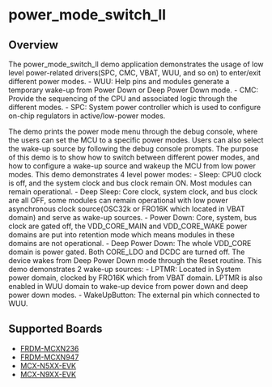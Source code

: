 # power_mode_switch_ll

## Overview
The power_mode_switch_ll demo application demonstrates the usage of low level power-related drivers(SPC, CMC, VBAT, WUU, and so on) to enter/exit different power modes.
    - WUU: Help pins and modules generate a temporary wake-up from Power Down or Deep Power Down mode.
    - CMC: Provide the sequencing of the CPU and associated logic through the different modes.
    - SPC: System power controller which is used to configure on-chip regulators in active/low-power modes.

The demo prints the power mode menu through the debug console, where the users can set the MCU to a specific power modes. Users can also select the wake-up source by following the debug console prompts. The purpose of this demo is to show how to switch between different power modes, and how to configure a wake-up source and wakeup the MCU from low power modes.
This demo demonstrates 4 level power modes:
    - Sleep: CPU0 clock is off, and the system clock and bus clock remain ON. Most modules can remain operational.
    - Deep Sleep: Core clock, system clock, and bus clock are all OFF, some modules can remain operational with low power asynchronous clock source(OSC32k or FRO16K which located in VBAT domain) and serve as wake-up sources.
    - Power Down:  Core, system, bus clock are gated off, the VDD_CORE_MAIN and VDD_CORE_WAKE power domains are put into retention mode which means modules in these domains are not operational.
    - Deep Power Down: The whole VDD_CORE domain is power gated. Both CORE_LDO and DCDC are turned off. The device wakes from Deep Power Down mode through the Reset routine.
This demo demonstrates 2 wake-up sources:
    - LPTMR: Located in System power domain, clocked by FRO16K which from VBAT domain. LPTMR is also enabled in WUU domain to wake-up device from power down and deep power down modes.
    - WakeUpButton: The external pin which connected to WUU.

## Supported Boards
- [FRDM-MCXN236](../../../_boards/frdmmcxn236/demo_apps/power_mode_switch/low_level/example_board_readme.md)
- [FRDM-MCXN947](../../../_boards/frdmmcxn947/demo_apps/power_mode_switch/low_level/example_board_readme.md)
- [MCX-N5XX-EVK](../../../_boards/mcxn5xxevk/demo_apps/power_mode_switch/low_level/example_board_readme.md)
- [MCX-N9XX-EVK](../../../_boards/mcxn9xxevk/demo_apps/power_mode_switch/low_level/example_board_readme.md)
